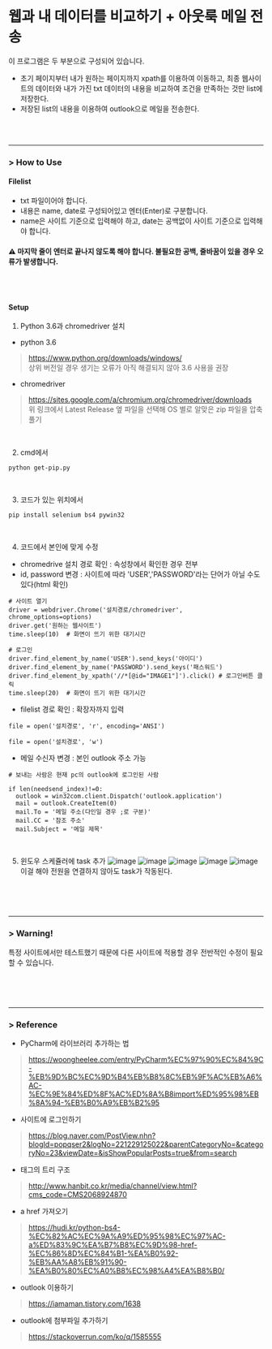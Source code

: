 # 웹과 내 데이터를 비교하기 + 아웃룩 메일 전송

이 프로그램은 두 부분으로 구성되어 있습니다.     
- 초기 페이지부터 내가 원하는 페이지까지 xpath를 이용하여 이동하고, 최종 웹사이트의 데이터와 내가 가진 txt 데이터의 내용을 비교하여 조건을 만족하는 것만 list에 저장한다.
- 저장된 list의 내용을 이용하여 outlook으로 메일을 전송한다.
           
<br>
<br>
                    


---------------------------------------------------------------

### > How to Use

#### Filelist

- txt 파일이어야 합니다.
- 내용은 name, date로 구성되어있고 엔터(Enter)로 구분합니다.
- name은 사이트 기준으로 입력해야 하고, date는 공백없이 사이트 기준으로 입력해야 합니다.                    
#### :warning: 마지막 줄이 엔터로 끝나지 않도록 해야 합니다. 불필요한 공백, 줄바꿈이 있을 경우 오류가 발생합니다.

<br>
<br>

#### Setup

1. Python 3.6과 chromedriver 설치
- python 3.6
> https://www.python.org/downloads/windows/                    
> 상위 버전일 경우 생기는 오류가 아직 해결되지 않아 3.6 사용을 권장

- chromedriver
> https://sites.google.com/a/chromium.org/chromedriver/downloads                     
> 위 링크에서 Latest Release 옆 파일을 선택해 OS 별로 알맞은 zip 파일을 압축 풀기

<br>

2. cmd에서
```
python get-pip.py
```

<br>

3. 코드가 있는 위치에서
```
pip install selenium bs4 pywin32
```

<br>

4. 코드에서 본인에 맞게 수정
- chromedrive 설치 경로 확인 : 속성창에서 확인한 경우 전부
- id, password 변경 : 사이트에 따라 'USER','PASSWORD'라는 단어가 아닐 수도 있다(html 확인)
```python3
# 사이트 열기
driver = webdriver.Chrome('설치경로/chromedriver', chrome_options=options)
driver.get('원하는 웹사이트')
time.sleep(10)  # 화면이 뜨기 위한 대기시간

# 로그인
driver.find_element_by_name('USER').send_keys('아이디')
driver.find_element_by_name('PASSWORD').send_keys('패스워드')
driver.find_element_by_xpath('//*[@id="IMAGE1"]').click() # 로그인버튼 클릭
time.sleep(20)  # 화면이 뜨기 위한 대기시간
```

- filelist 경로 확인 : 확장자까지 입력
```python3
file = open('설치경로', 'r', encoding='ANSI')

file = open('설치경로', 'w')
```

- 메일 수신자 변경 : 본인 outlook 주소 가능
```python3
# 보내는 사람은 현재 pc의 outlook에 로그인된 사람

if len(needsend_index)!=0:
  outlook = win32com.client.Dispatch('outlook.application')
  mail = outlook.CreateItem(0)
  mail.To = '메일 주소(다인일 경우 ;로 구분)'
  mail.CC = '참조 주소'
  mail.Subject = '메일 제목'
```
<br>

5. 윈도우 스케쥴러에 task 추가
![image](https://user-images.githubusercontent.com/41939828/52467306-6afe1200-2bc8-11e9-8244-92edc0674c31.PNG)
![image](https://user-images.githubusercontent.com/41939828/52467322-76e9d400-2bc8-11e9-82ce-f001ae650e53.PNG)
![image](https://user-images.githubusercontent.com/41939828/52467333-810bd280-2bc8-11e9-86f5-4d05f9fd0192.PNG)
![image](https://user-images.githubusercontent.com/41939828/52467341-8832e080-2bc8-11e9-8b9b-c1e04926858b.PNG)
![image](https://user-images.githubusercontent.com/41939828/52467348-9123b200-2bc8-11e9-829d-89197b139d21.PNG)
이걸 해야 전원을 연결하지 않아도 task가 작동된다.

<br>
<br>
<br>

---------------------------------------------------------------

### > Warning!

특정 사이트에서만 테스트했기 때문에 다른 사이트에 적용할 경우 전반적인 수정이 필요할 수 있습니다.

<br>
<br>
<br>

---------------------------------------------------------------


### > Reference

- PyCharm에 라이브러리 추가하는 법
> https://woongheelee.com/entry/PyCharm%EC%97%90%EC%84%9C-%EB%9D%BC%EC%9D%B4%EB%B8%8C%EB%9F%AC%EB%A6%AC-%EC%9E%84%ED%8F%AC%ED%8A%B8import%ED%95%98%EB%8A%94-%EB%B0%A9%EB%B2%95

- 사이트에 로그인하기
> https://blog.naver.com/PostView.nhn?blogId=popqser2&logNo=221229125022&parentCategoryNo=&categoryNo=23&viewDate=&isShowPopularPosts=true&from=search

- 태그의 트리 구조
> http://www.hanbit.co.kr/media/channel/view.html?cms_code=CMS2068924870

- a href 가져오기
> https://hudi.kr/python-bs4-%EC%82%AC%EC%9A%A9%ED%95%98%EC%97%AC-a%ED%83%9C%EA%B7%B8%EC%9D%98-href-%EC%86%8D%EC%84%B1-%EA%B0%92-%EB%AA%A8%EB%91%90-%EA%B0%80%EC%A0%B8%EC%98%A4%EA%B8%B0/

- outlook 이용하기
> https://iamaman.tistory.com/1638

- outlook에 첨부파일 추가하기
> https://stackoverrun.com/ko/q/1585555


